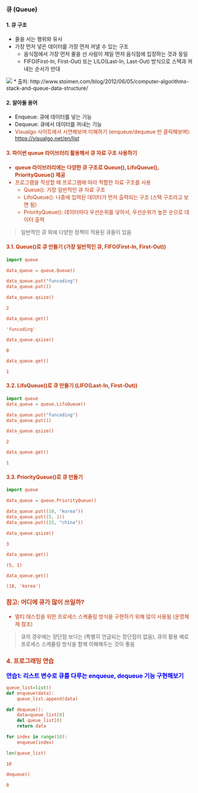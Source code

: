 ### 큐 (Queue)

#### 1. 큐 구조
* 줄을 서는 행위와 유사
* 가장 먼저 넣은 데이터를 가장 먼저 꺼낼 수 있는 구조
  - 음식점에서 가장 먼저 줄을 선 사람이 제일 먼저 음식점에 입장하는 것과 동일
  - FIFO(First-In, First-Out) 또는 LILO(Last-In, Last-Out) 방식으로 스택과 꺼내는 순서가 반대
  
<img src="https://www.fun-coding.org/00_Images/queue.png" />
* 출처: http://www.stoimen.com/blog/2012/06/05/computer-algorithms-stack-and-queue-data-structure/



#### 2. 알아둘 용어
* Enqueue: 큐에 데이터를 넣는 기능
* Dequeue: 큐에서 데이터를 꺼내는 기능
* <font color='#BF360C'>Visualgo 사이트에서 시연해보며 이해하기 (enqueue/dequeue 만 클릭해보며): https://visualgo.net/en/list

#### 3. 파이썬 queue 라이브러리 활용해서 큐 자료 구조 사용하기
* **queue 라이브러리에는 다양한 큐 구조로 Queue(), LifoQueue(), PriorityQueue() 제공**
* <font color='#BF360C'>프로그램을 작성할 때 프로그램에 따라 적합한 자료 구조를 사용</font>
  - Queue(): 가장 일반적인 큐 자료 구조
  - LifoQueue(): 나중에 입력된 데이터가 먼저 출력되는 구조 (스택 구조라고 보면 됨)
  - PriorityQueue(): 데이터마다 우선순위를 넣어서, 우선순위가 높은 순으로 데이터 출력
  
> 일반적인 큐 외에 다양한 정책이 적용된 큐들이 있음

#### 3.1. Queue()로 큐 만들기 (가장 일반적인 큐, FIFO(First-In, First-Out))


```python
import queue

data_queue = queue.Queue()
```


```python
data_queue.put("funcoding")
data_queue.put(1)
```


```python
data_queue.qsize()
```




    2




```python
data_queue.get()
```




    'funcoding'




```python
data_queue.qsize()
```




    0




```python
data_queue.get()
```




    1



#### 3.2. LifoQueue()로 큐 만들기 (LIFO(Last-In, First-Out))


```python
import queue
data_queue = queue.LifoQueue()
```


```python
data_queue.put("funcoding")
data_queue.put(1)
```


```python
data_queue.qsize()
```




    2




```python
data_queue.get()
```




    1



#### 3.3. PriorityQueue()로 큐 만들기


```python
import queue

data_queue = queue.PriorityQueue()
```


```python
data_queue.put((10, "korea"))
data_queue.put((5, 1))
data_queue.put((15, "china"))
```


```python
data_queue.qsize()
```




    3




```python
data_queue.get()
```




    (5, 1)




```python
data_queue.get()
```




    (10, 'korea')



### 참고: 어디에 큐가 많이 쓰일까?
- 멀티 태스킹을 위한 프로세스 스케쥴링 방식을 구현하기 위해 많이 사용됨 (운영체제 참조)

> 큐의 경우에는 장단점 보다는 (특별히 언급되는 장단점이 없음), 큐의 활용 예로 프로세스 스케쥴링 방식을 함께 이해해두는 것이 좋음

### 4. 프로그래밍 연습 

<div class="alert alert-block alert-warning">
<strong><font color="blue" size="3em">연습1: 리스트 변수로 큐를 다루는 enqueue, dequeue 기능 구현해보기</font></strong>
</div>


```python
queue_list=list()
def enqueue(data):
    queue_list.append(data)

def dequeue():
    data=queue_list[0]
    del queue_list[0]
    return data
```


```python
for index in range(10):
    enqueue(index)

```


```python
len(queue_list)
```




    10




```python
dequeue()
```




    0




